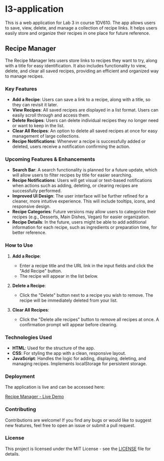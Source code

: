 # l3-application

This is a web application for Lab 3 in course 1DV610. The app allows users to save, view, delete, and manage a collection of recipe links. It helps users easily store and organize their recipes in one place for future reference.

## Recipe Manager

The Recipe Manager lets users store links to recipes they want to try, along with a title for easy identification. It also includes functionality to view, delete, and clear all saved recipes, providing an efficient and organized way to manage recipes.

### Key Features

- **Add a Recipe**: Users can save a link to a recipe, along with a title, so they can revisit it later.
- **View Recipes**: All saved recipes are displayed in a list format. Users can easily scroll through and access them.
- **Delete Recipes**: Users can delete individual recipes they no longer need or want to keep in the list.
- **Clear All Recipes**: An option to delete all saved recipes at once for easy management of large collections.
- **Recipe Notifications**: Whenever a recipe is successfully added or deleted, users receive a notification confirming the action.

### Upcoming Features & Enhancements

- **Search Bar**: A search functionality is planned for a future update, which will allow users to filter recipes by title for easier searching.
- **Recipe Notifications**: Users will get visual or text-based notifications when actions such as adding, deleting, or clearing recipes are successfully performed.
- **Improved UI Design**: The user interface will be further refined for a cleaner, more intuitive experience. This will include tooltips, icons, and responsive design.
- **Recipe Categories**: Future versions may allow users to categorize their recipes (e.g., Desserts, Main Dishes, Vegan) for easier organization.
- **Recipe Details**: In the future, users might be able to add additional information for each recipe, such as ingredients or preparation time, for better reference.

### How to Use

1. **Add a Recipe**: 
   - Enter a recipe title and the URL link in the input fields and click the "Add Recipe" button.
   - The recipe will appear in the list below.

2. **Delete a Recipe**: 
   - Click the "Delete" button next to a recipe you wish to remove. The recipe will be immediately deleted from your list.

3. **Clear All Recipes**: 
   - Click the "Delete alle recipes" button to remove all recipes at once. A confirmation prompt will appear before clearing.

### Technologies Used

- **HTML**: Used for the structure of the app.
- **CSS**: For styling the app with a clean, responsive layout.
- **JavaScript**: Handles the logic for adding, displaying, deleting, and managing recipes. Implements localStorage for persistent storage.

### Deployment

The application is live and can be accessed here:

[Recipe Manager - Live Demo](https://app.netlify.com/sites/moonlit-caramel-feb7b6/overview)


### Contributing

Contributions are welcome! If you find any bugs or would like to suggest new features, feel free to open an issue or submit a pull request.

### License

This project is licensed under the MIT License - see the [LICENSE](LICENSE) file for details.

